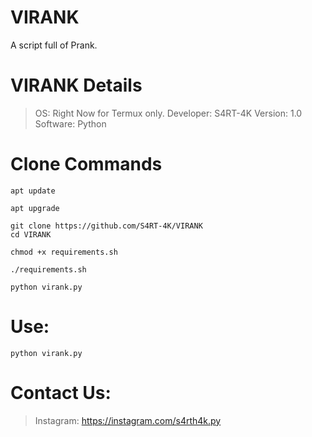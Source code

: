 # VIRANK
A script full of Prank.

# VIRANK Details
>OS: Right Now for Termux only.
>Developer: S4RT-4K
>Version: 1.0
>Software: Python

# Clone Commands

```
apt update
```
```
apt upgrade
```
```
git clone https://github.com/S4RT-4K/VIRANK
cd VIRANK
```
```
chmod +x requirements.sh
```
```
./requirements.sh
```
```
python virank.py
```
# Use:
```
python virank.py
```
# Contact Us:
>Instagram: https://instagram.com/s4rth4k.py
